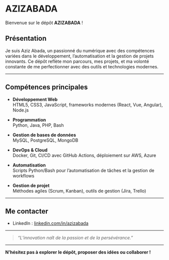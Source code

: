 # AZIZABADA

Bienvenue sur le dépôt **AZIZABADA** !

## Présentation

Je suis Aziz Abada, un passionné du numérique avec des compétences variées dans le développement, l’automatisation et la gestion de projets innovants. Ce dépôt reflète mon parcours, mes projets, et ma volonté constante de me perfectionner avec des outils et technologies modernes.

---

## Compétences principales

- **Développement Web**  
  HTML5, CSS3, JavaScript, frameworks modernes (React, Vue, Angular), Node.js

- **Programmation**  
  Python, Java, PHP, Bash

- **Gestion de bases de données**  
  MySQL, PostgreSQL, MongoDB

- **DevOps & Cloud**  
  Docker, Git, CI/CD avec GitHub Actions, déploiement sur AWS, Azure

- **Automatisation**  
  Scripts Python/Bash pour l’automatisation de tâches et la gestion de workflows

- **Gestion de projet**  
  Méthodes agiles (Scrum, Kanban), outils de gestion (Jira, Trello)

---


## Me contacter

- LinkedIn : [linkedin.com/in/azizabada](https://www.linkedin.com/in/azizabada)

---

> _“L’innovation naît de la passion et de la persévérance.”_

---

**N’hésitez pas à explorer le dépôt, proposer des idées ou collaborer !**
